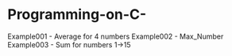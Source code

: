 # Programming-on-C-
Example001 - Average for 4 numbers
Example002 - Max_Number
Example003 - Sum for numbers 1->15
